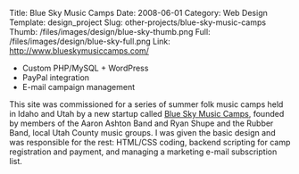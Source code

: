 Title: Blue Sky Music Camps
Date: 2008-06-01
Category: Web Design
Template: design_project
Slug: other-projects/blue-sky-music-camps
Thumb: /files/images/design/blue-sky-thumb.png
Full: /files/images/design/blue-sky-full.png
Link: http://www.blueskymusiccamps.com/


* Custom PHP/MySQL + WordPress
* PayPal integration
* E-mail campaign management

This site was commissioned for a series of summer folk music camps held in Idaho and Utah by a new startup called [Blue Sky Music Camps](http://www.blueskymusiccamps.com/ "Blue Sky Music Camps"), founded by members of the Aaron Ashton Band and Ryan Shupe and the Rubber Band, local Utah County music groups. I was given the basic design and was responsible for the rest: HTML/CSS coding, backend scripting for camp registration and payment, and managing a marketing e-mail subscription list.

